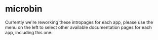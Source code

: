 # microbin

Currently we're reworking these intropages for each app, please use the menu on the left to select other available documentation pages for each app, including this one.
